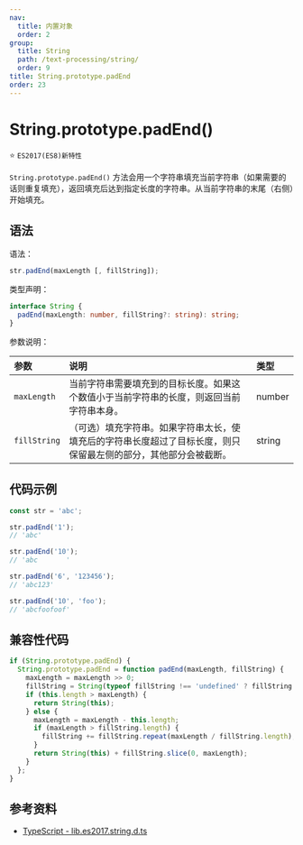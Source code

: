 ```yaml
---
nav:
  title: 内置对象
  order: 2
group:
  title: String
  path: /text-processing/string/
  order: 9
title: String.prototype.padEnd
order: 23
---
```


# String.prototype.padEnd()

⭐️ `ES2017(ES8)新特性`

`String.prototype.padEnd()` 方法会用一个字符串填充当前字符串（如果需要的话则重复填充），返回填充后达到指定长度的字符串。从当前字符串的末尾（右侧）开始填充。

## 语法

语法：

```js
str.padEnd(maxLength [, fillString]);
```

类型声明：

```ts
interface String {
  padEnd(maxLength: number, fillString?: string): string;
}
```

参数说明：

| 参数         | 说明                                                                                                             | 类型   |
| :----------- | :--------------------------------------------------------------------------------------------------------------- | :----- |
| `maxLength`  | 当前字符串需要填充到的目标长度。如果这个数值小于当前字符串的长度，则返回当前字符串本身。                         | number |
| `fillString` | （可选）填充字符串。如果字符串太长，使填充后的字符串长度超过了目标长度，则只保留最左侧的部分，其他部分会被截断。 | string |

## 代码示例

```js
const str = 'abc';

str.padEnd('1');
// 'abc'

str.padEnd('10');
// 'abc       '

str.padEnd('6', '123456');
// 'abc123'

str.padEnd('10', 'foo');
// 'abcfoofoof'
```

## 兼容性代码

```js
if (String.prototype.padEnd) {
  String.prototype.padEnd = function padEnd(maxLength, fillString) {
    maxLength = maxLength >> 0;
    fillString = String(typeof fillString !== 'undefined' ? fillString : '');
    if (this.length > maxLength) {
      return String(this);
    } else {
      maxLength = maxLength - this.length;
      if (maxLength > fillString.length) {
        fillString += fillString.repeat(maxLength / fillString.length);
      }
      return String(this) + fillString.slice(0, maxLength);
    }
  };
}
```

## 参考资料

- [TypeScript - lib.es2017.string.d.ts](https://github.com/microsoft/TypeScript/blob/main/lib/lib.es2017.string.d.ts)
